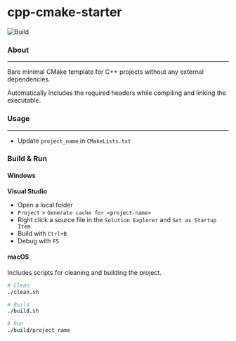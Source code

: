 # cpp-cmake-starter
![Build](https://github.com/rbento/cpp-cmake-starter/actions/workflows/cmake-multi-platform.yml/badge.svg)

### About
---

Bare minimal CMake template for C++ projects without any external dependencies.

Automatically includes the required headers while compiling and linking the executable.

### Usage
---

- Update `project_name` in `CMakeLists.txt`

### Build & Run

#### Windows

**Visual Studio**

- Open a local folder
- `Project` > `Generate cache for <project-name>`
- Right click a source file in the `Solution Explorer` and `Set as Startup Item`
- Build with `Ctrl+B`
- Debug with `F5`

#### macOS

Includes scripts for cleaning and building the project.

```bash
# Clean
./clean.sh

# Build
./build.sh

# Run
./build/project_name
```

